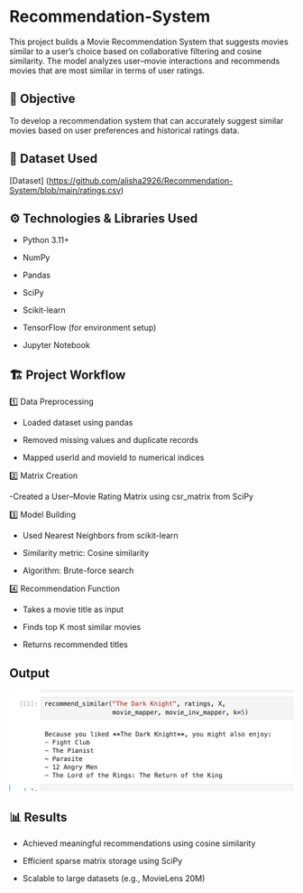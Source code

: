 # Recommendation-System
This project builds a Movie Recommendation System that suggests movies similar to a user’s choice based on collaborative filtering and cosine similarity. The model analyzes user–movie interactions and recommends movies that are most similar in terms of user ratings.
## 🧠 Objective
To develop a recommendation system that can accurately suggest similar movies based on user preferences and historical ratings data.
## 📂 Dataset Used 
[Dataset] (https://github.com/alisha2926/Recommendation-System/blob/main/ratings.csv)
## ⚙️ Technologies & Libraries Used

- Python 3.11+

- NumPy  

- Pandas

- SciPy

- Scikit-learn

- TensorFlow (for environment setup)

- Jupyter Notebook

## 🏗️ Project Workflow
1️⃣ Data Preprocessing

- Loaded dataset using pandas

- Removed missing values and duplicate records

- Mapped userId and movieId to numerical indices

2️⃣ Matrix Creation

-Created a User–Movie Rating Matrix using csr_matrix from SciPy

3️⃣ Model Building

- Used Nearest Neighbors from scikit-learn

- Similarity metric: Cosine similarity

- Algorithm: Brute-force search

4️⃣ Recommendation Function

- Takes a movie title as input

- Finds top K most similar movies

- Returns recommended titles

## Output
<img src= " https://github.com/alisha2926/Recommendation-System/blob/main/Recommendation%20System%20Output%20pic.png"/>

## 📊 Results

- Achieved meaningful recommendations using cosine similarity

- Efficient sparse matrix storage using SciPy

- Scalable to large datasets (e.g., MovieLens 20M)
